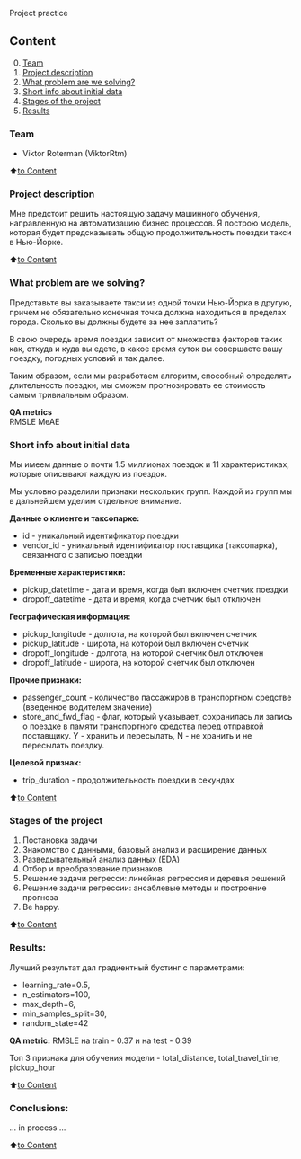 Project practice

## Content
0. [Team](.README.md#Team)
1. [Project description](README.md#Project-description)
2. [What problem are we solving?](README.md#What-problem-are-we-solving)
3. [Short info about initial data](README.md#Short-info-about-initial-data)
4. [Stages of the project](README.md#Stages-of-the-project)
5. [Results](README.md#Results)

### Team
- Viktor Roterman (ViktorRtm)

:arrow_up:[to Content](README.md#Content)

### Project description
Мне предстоит решить настоящую задачу машинного обучения, направленную на автоматизацию бизнес процессов. Я построю модель, которая будет предсказывать общую продолжительность поездки такси в Нью-Йорке.

:arrow_up:[to Content](README.md#Content)


### What problem are we solving?
Представьте вы заказываете такси из одной точки Нью-Йорка в другую, причем не обязательно конечная точка должна находиться в пределах города. Сколько вы должны будете за нее заплатить? 

В свою очередь время поездки зависит от множества факторов таких как, откуда и куда вы едете, в какое время суток вы совершаете вашу поездку, погодных условий и так далее.

Таким образом, если мы разработаем алгоритм, способный определять длительность поездки, мы сможем прогнозировать ее стоимость самым тривиальным образом.

**QA metrics**     
RMSLE
MeAE

### Short info about initial data
Мы имеем данные о почти 1.5 миллионах поездок и 11 характеристиках, которые описывают каждую из поездок.

Мы условно разделили признаки нескольких групп. Каждой из групп мы в дальнейшем уделим отдельное внимание.

**Данные о клиенте и таксопарке:**
* id - уникальный идентификатор поездки
* vendor_id - уникальный идентификатор поставщика (таксопарка), связанного с записью поездки

**Временные характеристики:**
* pickup_datetime - дата и время, когда был включен счетчик поездки
* dropoff_datetime - дата и время, когда счетчик был отключен

**Географическая информация:**
* pickup_longitude -  долгота, на которой был включен счетчик
* pickup_latitude - широта, на которой был включен счетчик
* dropoff_longitude - долгота, на которой счетчик был отключен
* dropoff_latitude - широта, на которой счетчик был отключен

**Прочие признаки:**
* passenger_count - количество пассажиров в транспортном средстве (введенное водителем значение)
* store_and_fwd_flag - флаг, который указывает, сохранилась ли запись о поездке в памяти транспортного средства перед отправкой поставщику. Y - хранить и пересылать, N - не хранить и не пересылать поездку.

**Целевой признак:**
* trip_duration - продолжительность поездки в секундах

:arrow_up:[to Content](README.md#Content)


### Stages of the project
1. Постановка задачи
2. Знакомство с данными, базовый анализ и расширение данных
3. Разведывательный анализ данных (EDA)
4. Отбор и преобразование признаков
5. Решение задачи регресси: линейная регрессия и деревья решений
6. Решение задачи регрессии: ансаблевые методы и построение прогноза
7. Be happy.

:arrow_up:[to Content](README.md#Content)


### Results:
Лучший результат дал градиентный бустинг с параметрами:
* learning_rate=0.5,
* n_estimators=100,
* max_depth=6,
* min_samples_split=30,
* random_state=42

**QA metric:**
RMSLE на train - 0.37 и на test - 0.39

Топ 3 признака для обучения модели - total_distance, total_travel_time, pickup_hour

:arrow_up:[to Content](README.md#Content)


### Conclusions:
... in process ...

:arrow_up:[to Content](README.md#Content)
